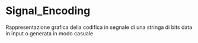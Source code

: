 # Signal_Encoding
Rappresentazione grafica della codifica in segnale di una stringa di bits data in input o generata in modo casuale 
